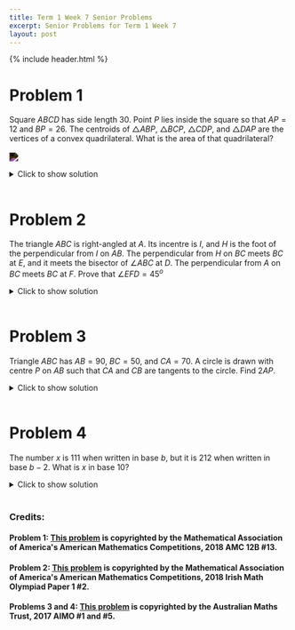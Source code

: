 ```yaml
---
title: Term 1 Week 7 Senior Problems
excerpt: Senior Problems for Term 1 Week 7
layout: post
---
```

{% include header.html %}

# Problem 1
Square $ABCD$ has side length $30$. Point $P$ lies inside the square so that $AP = 12$ and $BP = 26$. The centroids of $\triangle{ABP}$, $\triangle{BCP}$, $\triangle{CDP}$, and $\triangle{DAP}$ are the vertices of a convex quadrilateral. What is the area of that quadrilateral?
<br><br><img src="https://latex.artofproblemsolving.com/4/a/7/4a7552d7af26cb2be88658376dd5934a70ef16c6.png" style="filter: invert(100%);"/>

<details>
<summary>Click to show solution</summary>
<h2>Solution 1</h2>
As shown below, let $M_1,M_2,M_3,M_4$ be the midpoints of $\overline{AB},\overline{BC},\overline{CD},\overline{DA},$ respectively, and $G_1,G_2,G_3,G_4$ be the centroids of $\triangle{ABP},\triangle{BCP},\triangle{CDP},\triangle{DAP},$ respectively.
<img src="https://latex.artofproblemsolving.com/6/5/2/652c418f0c6664b9800c63ec016b32f8978fbf8d.png" style="filter: invert(100%);"/>
By SAS, we conclude that $\triangle G_1G_2P\sim\triangle M_1M_2P, \triangle G_2G_3P\sim\triangle M_2M_3P, \triangle G_3G_4P\sim\triangle M_3M_4P,$ and $\triangle G_4G_1P\sim\triangle M_4M_1P.$ By the properties of centroids, the ratio of similitude for each pair of triangles is $\frac23.$
<br><br>
Note that quadrilateral $M_1M_2M_3M_4$ is a square of side-length $15\sqrt2.$ It follows that:
<br><br>
Since $\overline{G_1G_2}\parallel\overline{M_1M_2},\overline{G_2G_3}\parallel\overline{M_2M_3},\overline{G_3G_4}\parallel\overline{M_3M_4},$ and $\overline{G_4G_1}\parallel\overline{M_4M_1}$ by the Converse of the Corresponding Angles Postulate, we have $\angle G_1G_2G_3=\angle G_2G_3G_4=\angle G_3G_4G_1=\angle G_4G_1G_2=90^\circ.$<br><br>
Since $G_1G_2=\frac23M_1M_2, G_2G_3=\frac23M_2M_3, G_3G_4=\frac23M_3M_4,$ and $G_4G_1=\frac23M_4M_1$ by the ratio of similitude, we have $G_1G_2=G_2G_3=G_3G_4=G_4G_1=10\sqrt2.$<br><br>
Together, quadrilateral $G_1G_2G_3G_4$ is a square of side-length $10\sqrt2,$ so its area is $\left(10\sqrt2\right)^2=\boxed{200}.$<br><br>

<u><b>Remark</b></u><br><br>
This solution shows that, if point $P$ is within square $ABCD,$ then the shape and the area of quadrilateral $G_1G_2G_3G_4$ are independent of the location of $P.$ Let the brackets denote areas. More generally, $G_1G_2G_3G_4$ is always a square of area \[[G_1G_2G_3G_4]=\left(\frac23\right)^2[M_1M_2M_3M_4]=\frac49[M_1M_2M_3M_4]=\frac29[ABCD].\] On the other hand, the location of $G_1G_2G_3G_4$ is dependent on the location of $P.$
<br><br>

<h2>Solution 2</h2>
This solution refers to the diagram in Solution 1.
<br><br>
By SAS, we conclude that $\triangle G_1G_3P\sim\triangle M_1M_3P$ and $\triangle G_2G_4P\sim\triangle M_2M_4P.$ By the properties of centroids, the ratio of similitude for each pair of triangles is $\frac23.$
<br><br>
Note that quadrilateral $M_1M_2M_3M_4$ is a square of diagonal-length $30,$ so $\overline{M_1M_3}\perp\overline{M_2M_4}.$ Since $\overline{G_1G_3}\parallel\overline{M_1M_3}$ and $\overline{G_2G_4}\parallel\overline{M_2M_4}$ by the Converse of the Corresponding Angles Postulate, we have $\overline{G_1G_3}\perp\overline{G_2G_4}.$
<br><br>
Therefore, the area of quadrilateral $G_1G_2G_3G_4$ is \[\frac12\cdot G_1G_3\cdot G_2G_4 = \frac12\cdot\left(\frac23\cdot M_1M_3\right)\cdot\left(\frac23\cdot M_2M_4\right)=\boxed{200}.\]
<br>

<h2>Solution 3</h2>
This solution refers to the diagram in Solution 1.
<br><br>
We place the diagram in the coordinate plane: Let $A=(0,30),B=(0,0),C=(30,0),D=(30,30),$ and $P=(3x,3y).$
<br><br>
Recall that for any triangle in the coordinate plane, the coordinates of its centroid are the averages of the coordinates of its vertices. It follows that $G_1=(x,y+10),G_2=(x+10,y),G_3=(x+20,y+10),$ and $G_4=(x+10,y+20).$
<br><br>
Note that $G_1G_3=G_2G_4=20$ and $\overline{G_1G_3}\perp\overline{G_2G_4}.$ Therefore, the area of quadrilateral $G_1G_2G_3G_4$ is \[\frac12\cdot G_1G_3\cdot G_2G_4=\boxed{200}.\]
<br>
</details>
<br>

# Problem 2
The triangle $ABC$ is right-angled at $A$. Its incentre is $I$, and $H$ is the foot of the perpendicular from $I$ on $AB$. The perpendicular from $H$ on $BC$ meets $BC$ at $E$, and it meets the bisector of $\angle ABC$ at $D$. The perpendicular from $A$ on $BC$ meets $BC$ at $F$. Prove that $\angle EFD = 45^o$

<details>
<summary>Click to show solution</summary>
<h2>Solution</h2>
<img src="{{site.baseurl}}/static/week7seniorquestion2answer.png" style="filter: invert(100%);"/>
<br>
</details>
<br>

# Problem 3
Triangle $ABC$ has $AB = 90$, $BC = 50$, and $CA = 70$. A circle is drawn with centre $P$ on $AB$ such that $CA$ and $CB$ are tangents to the circle. Find $2AP$.

<details>
<summary>Click to show solution</summary>
<h2>Solution</h2>
Let $CA$ touch the circle at $R$ and $CB$ touch the circle at $S$. Let $Q$ be a point on $AB$ so that $CQ$ and $AB$ are perpendicular.
<img src="{{site.baseurl}}/static/week7seniorquestion3answer.png" style="filter: invert(100%);"/>
Let $r$ be the radius of the circle.<br>
From similar triangles $AQC$ and $ARP$, $\frac{CQ}{r} = \frac{70}{AP}$.<br>
From similar triangles $BQC$ and $BSP$, $\frac{CQ}{r} = \frac{50}{BP} = \frac{50}{90 − AP}$.<br>
Hence $7(90 − AP) = 5AP, 630 = 12AP, 2AP = \boxed{105}$.<br>
<br>
</details>
<br>

# Problem 4
The number $x$ is $111$ when written in base $b$, but it is $212$ when written in base $b − 2$. What is $x$ in base $10$?

<details>
<summary>Click to show solution</summary>
<h2>Solution</h2>
We have $x = b^2+b+1$ and $x = 2(b−2)^2 +(b−2)+2 = 2(b^2 −4b+4)+b = 2b^2 −7b+8$.<br>
Hence $0 = (2b^2 − 7b + 8) − (b^2 + b + 1) = b^2 − 8b + 7 = (b − 7)(b − 1)$.<br>
From the given information, $b−2>2$. So $b=7$ and $x=49+7+1=\boxed{57}$.
<br>
</details>
<br>

### Credits:
#### Problem 1: [This problem](https://artofproblemsolving.com/wiki/index.php/2018_AMC_12B_Problems/Problem_13) is copyrighted by the Mathematical Association of America's American Mathematics Competitions, 2018 AMC 12B #13.
#### Problem 2: [This problem](https://artofproblemsolving.com/community/c728774_2018_irish_math_olympiad) is copyrighted by the Mathematical Association of America's American Mathematics Competitions, 2018 Irish Math Olympiad Paper 1 #2.
#### Problems 3 and 4: [This problem]({{site.baseurl}}/static/2017-AIMO-paper-solutions-v2019.pdf) is copyrighted by the Australian Maths Trust, 2017 AIMO #1 and #5.
